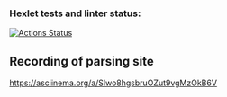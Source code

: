 ### Hexlet tests and linter status:
[![Actions Status](https://github.com/AleksandKrasnyatov/php-phpunit-testing-project-75/actions/workflows/hexlet-check.yml/badge.svg)](https://github.com/AleksandKrasnyatov/php-phpunit-testing-project-75/actions)

## Recording of parsing site
https://asciinema.org/a/Slwo8hgsbruOZut9vgMzOkB6V